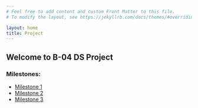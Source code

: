 ```yaml
---
# Feel free to add content and custom Front Matter to this file.
# To modify the layout, see https://jekyllrb.com/docs/themes/#overriding-theme-defaults

layout: home
title: Project
---
```


## Welcome to B-04 DS Project

### Milestones:
- [Milestone 1](milestone1)
- [Milestone 2](milestone2)
- [Milestone 3](milestone3)
